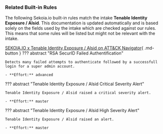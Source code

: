 ### Related Built-in Rules

The following Sekoia.io built-in rules match the intake **Tenable Identity Exposure / Alsid**. This documentation is updated automatically and is based solely on the fields used by the intake which are checked against our rules. This means that some rules will be listed but might not be relevant with the intake.

[SEKOIA.IO x Tenable Identity Exposure / Alsid on ATT&CK Navigator](https://mitre-attack.github.io/attack-navigator/#layerURL=https%3A%2F%2Fraw.githubusercontent.com%2FSEKOIA-IO%2Fdocumentation%2Fmain%2F_shared_content%2Foperations_center%2Fdetection%2Fgenerated%2Fattack_44d41a2b-96cb-4d37-84e0-4f0c0f9138b8_do_not_edit_manually.json){ .md-button }
??? abstract "RSA SecurID Failed Authentification"
    
    Detects many failed attempts to authenticate followed by a successfull login for a super admin account.
    
    - **Effort:** advanced

??? abstract "Tenable Identity Exposure / Alsid Critical Severity Alert"
    
    Tenable Identity Exposure / Alsid raised a critical severity alert.
    
    - **Effort:** master

??? abstract "Tenable Identity Exposure / Alsid High Severity Alert"
    
    Tenable Identity Exposure / Alsid raised an alert.
    
    - **Effort:** master
